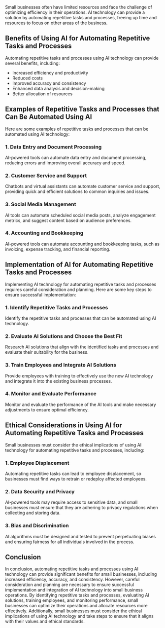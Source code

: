 
Small businesses often have limited resources and face the challenge of optimizing efficiency in their operations. AI technology can provide a solution by automating repetitive tasks and processes, freeing up time and resources to focus on other areas of the business.

Benefits of Using AI for Automating Repetitive Tasks and Processes
------------------------------------------------------------------

Automating repetitive tasks and processes using AI technology can provide several benefits, including:

* Increased efficiency and productivity
* Reduced costs
* Improved accuracy and consistency
* Enhanced data analysis and decision-making
* Better allocation of resources

Examples of Repetitive Tasks and Processes that Can Be Automated Using AI
-------------------------------------------------------------------------

Here are some examples of repetitive tasks and processes that can be automated using AI technology:

### 1. Data Entry and Document Processing

AI-powered tools can automate data entry and document processing, reducing errors and improving overall accuracy and speed.

### 2. Customer Service and Support

Chatbots and virtual assistants can automate customer service and support, providing quick and efficient solutions to common inquiries and issues.

### 3. Social Media Management

AI tools can automate scheduled social media posts, analyze engagement metrics, and suggest content based on audience preferences.

### 4. Accounting and Bookkeeping

AI-powered tools can automate accounting and bookkeeping tasks, such as invoicing, expense tracking, and financial reporting.

Implementation of AI for Automating Repetitive Tasks and Processes
------------------------------------------------------------------

Implementing AI technology for automating repetitive tasks and processes requires careful consideration and planning. Here are some key steps to ensure successful implementation:

### 1. Identify Repetitive Tasks and Processes

Identify the repetitive tasks and processes that can be automated using AI technology.

### 2. Evaluate AI Solutions and Choose the Best Fit

Research AI solutions that align with the identified tasks and processes and evaluate their suitability for the business.

### 3. Train Employees and Integrate AI Solutions

Provide employees with training to effectively use the new AI technology and integrate it into the existing business processes.

### 4. Monitor and Evaluate Performance

Monitor and evaluate the performance of the AI tools and make necessary adjustments to ensure optimal efficiency.

Ethical Considerations in Using AI for Automating Repetitive Tasks and Processes
--------------------------------------------------------------------------------

Small businesses must consider the ethical implications of using AI technology for automating repetitive tasks and processes, including:

### 1. Employee Displacement

Automating repetitive tasks can lead to employee displacement, so businesses must find ways to retrain or redeploy affected employees.

### 2. Data Security and Privacy

AI-powered tools may require access to sensitive data, and small businesses must ensure that they are adhering to privacy regulations when collecting and storing data.

### 3. Bias and Discrimination

AI algorithms must be designed and tested to prevent perpetuating biases and ensuring fairness for all individuals involved in the process.

Conclusion
----------

In conclusion, automating repetitive tasks and processes using AI technology can provide significant benefits for small businesses, including increased efficiency, accuracy, and consistency. However, careful consideration and planning are necessary to ensure successful implementation and integration of AI technology into small business operations. By identifying repetitive tasks and processes, evaluating AI solutions, training employees, and monitoring performance, small businesses can optimize their operations and allocate resources more effectively. Additionally, small businesses must consider the ethical implications of using AI technology and take steps to ensure that it aligns with their values and ethical standards.
